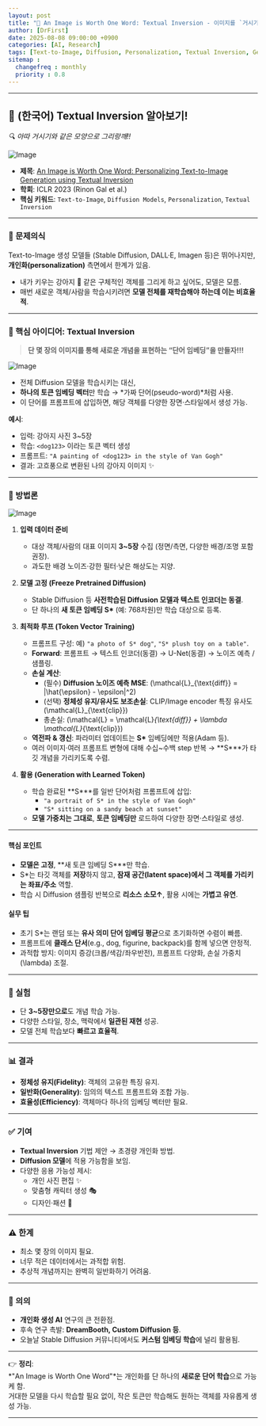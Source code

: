 ```yaml
---
layout: post
title: "🎨 An Image is Worth One Word: Textual Inversion - 이미지를 `거시기` 화 해보리기!!"
author: [DrFirst]
date: 2025-08-08 09:00:00 +0900
categories: [AI, Research]
tags: [Text-to-Image, Diffusion, Personalization, Textual Inversion, Generative AI]
sitemap :
  changefreq : monthly
  priority : 0.8
---
```


---

## 🧠 (한국어) Textual Inversion 알아보기!  
_🔍 아따 거시기와 같은 모양으로 그리랑깨!!_

![Image](https://github.com/user-attachments/assets/8acd5852-f556-433c-8641-833cabe58b7b)

- **제목**: [An Image is Worth One Word: Personalizing Text-to-Image Generation using Textual Inversion](https://arxiv.org/abs/2208.01618)  
- **학회**: ICLR 2023 (Rinon Gal et al.)  
- **핵심 키워드**: `Text-to-Image`, `Diffusion Models`, `Personalization`, `Textual Inversion`  

---

### 🧠 문제의식  

Text-to-Image 생성 모델들 (Stable Diffusion, DALL·E, Imagen 등)은 뛰어나지만,  
**개인화(personalization)** 측면에서 한계가 있음.  

- 내가 키우는 강아지 🐶 같은 구체적인 객체를 그리게 하고 싶어도, 모델은 모름.  
- 매번 새로운 객체/사람을 학습시키려면 **모델 전체를 재학습해야 하는데 이는 비효율적**.  

---

### 🌱 핵심 아이디어: Textual Inversion  

> **단 몇 장의 이미지를 통해 새로운 개념을 표현하는 “단어 임베딩”을 만들자!!!**

![Image](https://github.com/user-attachments/assets/b039b904-cc71-4c83-9a9a-40deb7036f39)

- 전체 Diffusion 모델을 학습시키는 대신,  
- **하나의 토큰 임베딩 벡터**만 학습 → *가짜 단어(pseudo-word)*처럼 사용.  
- 이 단어를 프롬프트에 삽입하면, 해당 객체를 다양한 장면·스타일에서 생성 가능.  

**예시**:  
- 입력: 강아지 사진 3~5장  
- 학습: `<dog123>` 이라는 토큰 벡터 생성  
- 프롬프트: `"A painting of <dog123> in the style of Van Gogh"`  
- 결과: 고흐풍으로 변환된 나의 강아지 이미지 ✨  

---

### 🔧 방법론 

![Image](https://github.com/user-attachments/assets/beddb3ba-5c7c-4816-884b-78cbb307999f)

1. **입력 데이터 준비**
   - 대상 객체/사람의 대표 이미지 **3~5장** 수집 (정면/측면, 다양한 배경/조명 포함 권장).
   - 과도한 배경 노이즈·강한 필터·낮은 해상도는 지양.

2. **모델 고정 (Freeze Pretrained Diffusion)**
   - Stable Diffusion 등 **사전학습된 Diffusion 모델과 텍스트 인코더는 동결**.
   - 단 하나의 **새 토큰 임베딩 S\*** (예: 768차원)만 학습 대상으로 등록.

3. **최적화 루프 (Token Vector Training)**
   - 프롬프트 구성: 예) `"a photo of S* dog"`, `"S* plush toy on a table"`.
   - **Forward**: 프롬프트 → 텍스트 인코더(동결) → U-Net(동결) → 노이즈 예측 / 샘플링.
   - **손실 계산**:
     - (필수) **Diffusion 노이즈 예측 MSE**:  \(\mathcal{L}_{\text{diff}} = \|\hat{\epsilon} - \epsilon\|^2\)
     - (선택) **정체성 유지/유사도 보조손실**: CLIP/Image encoder 특징 유사도 \(\mathcal{L}_{\text{clip}}\)
     - 총손실: \(\mathcal{L} = \mathcal{L}_{\text{diff}} + \lambda \mathcal{L}_{\text{clip}}\)
   - **역전파 & 갱신**: 파라미터 업데이트는 **S\*** 임베딩에만 적용(Adam 등).
   - 여러 이미지·여러 프롬프트 변형에 대해 수십~수백 step 반복 → **S\***가 타깃 개념을 가리키도록 수렴.

4. **활용 (Generation with Learned Token)**
   - 학습 완료된 **S\***를 일반 단어처럼 프롬프트에 삽입:
     - `"a portrait of S* in the style of Van Gogh"`
     - `"S* sitting on a sandy beach at sunset"`
   - **모델 가중치는 그대로**, **토큰 임베딩만** 로드하여 다양한 장면·스타일로 생성.

---

#### 핵심 포인트
- **모델은 고정**, **새 토큰 임베딩 S\***만 학습.
- S\*는 타깃 객체를 **저장**하지 않고, **잠재 공간(latent space)에서 그 객체를 가리키는 좌표/주소** 역할.
- 학습 시 Diffusion 샘플링 반복으로 **리소스 소모↑**, 활용 시에는 **가볍고 유연**.

#### 실무 팁
- 초기 S\*는 랜덤 또는 **유사 의미 단어 임베딩 평균**으로 초기화하면 수렴이 빠름.
- 프롬프트에 **클래스 단서**(e.g., dog, figurine, backpack)를 함께 넣으면 안정적.
- 과적합 방지: 이미지 증강(크롭/색감/좌우반전), 프롬프트 다양화, 손실 가중치 \(\lambda\) 조절.

---

### 🧪 실험  

- 단 **3~5장만으로**도 개념 학습 가능.  
- 다양한 스타일, 장소, 맥락에서 **일관된 재현** 성공.  
- 모델 전체 학습보다 **빠르고 효율적**.  

---

### 📊 결과  

- **정체성 유지(Fidelity)**: 객체의 고유한 특징 유지.  
- **일반화(Generality)**: 임의의 텍스트 프롬프트와 조합 가능.  
- **효율성(Efficiency)**: 객체마다 하나의 임베딩 벡터만 필요.  


---

### ✅ 기여  

- **Textual Inversion** 기법 제안 → 초경량 개인화 방법.  
- **Diffusion 모델**에 적용 가능함을 보임.  
- 다양한 응용 가능성 제시:  
  - 개인 사진 편집 ✨  
  - 맞춤형 캐릭터 생성 🎭  
  - 디자인·패션 👜  

---

### ⚠️ 한계  

- 최소 몇 장의 이미지 필요.  
- 너무 적은 데이터에서는 과적합 위험.  
- 추상적 개념까지는 완벽히 일반화하기 어려움.  

---

### 🚀 의의  

- **개인화 생성 AI** 연구의 큰 전환점.  
- 후속 연구 촉발: **DreamBooth, Custom Diffusion 등**.  
- 오늘날 Stable Diffusion 커뮤니티에서도 **커스텀 임베딩 학습**에 널리 활용됨.  

---

👉 **정리**:  
*"An Image is Worth One Word"*는 개인화를 단 하나의 **새로운 단어 학습**으로 가능케 함.  
거대한 모델을 다시 학습할 필요 없이, 작은 토큰만 학습해도 원하는 객체를 자유롭게 생성 가능.  

---
